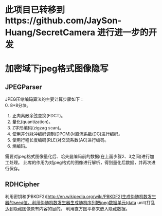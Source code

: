 此项目已转移到https://github.com/JaySon-Huang/SecretCamera 进行进一步的开发
=========

加密域下jpeg格式图像隐写
==========

## JPEGParser ##
JPEG压缩编码算法的主要计算步骤如下：  
0. 8*8分块。
1. 正向离散余弦变换(FDCT)。
2. 量化(quantization)。
3. Z字形编码(zigzag scan)。
4. 使用差分脉冲编码调制(DPCM)对直流系数(DC)进行编码。
5. 使用行程长度编码(RLE)对交流系数(AC)进行编码。
6. 熵编码。

需要对jpeg格式图像量化后、哈夫曼编码前的数据(在上面步骤2、3之间)进行加工处理。
此库的作用为对jpeg格式的图像进行解析，得到量化后数据，并再次进行保存。

## RDHCipher ##
利用密钥和(PBKDF2)[http://en.wikipedia.org/wiki/PBKDF2]生成伪随机数发生器的seed值，利用伪随机数发生器生成随机序列把jpeg数据单元(data unit)打乱达到隐藏图像原有内容的目的。
利用直方图平移来嵌入隐藏数据。
